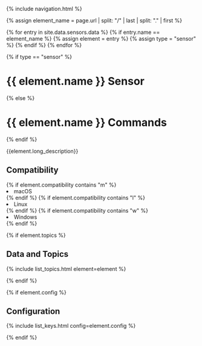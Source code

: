 {% include navigation.html %}

{% assign element_name = page.url | split: "/" | last | split: "." | first %}  

{% for entry in site.data.sensors.data %}
    {% if entry.name == element_name %}
        {% assign element = entry %}
        {% assign type = "sensor" %}
    {% endif %}
{% endfor %}

{% if type == "sensor" %}
# {{ element.name }} Sensor
{% else %}
# {{ element.name }} Commands
{% endif %}

{{element.long_description}}

## Compatibility

<div style="margin: 0 0 0 0;">
{% if element.compatibility contains "m" %}
<li>macOS</li>
{% endif %}
{% if element.compatibility contains "l" %}
<li>Linux</li>
{% endif %}
{% if element.compatibility contains "w" %}
<li>Windows</li>
{% endif %}
</div>

{% if element.topics %}
## Data and Topics

{% include list_topics.html element=element %}
    
{% endif %}

{% if element.config %}
## Configuration

{% include list_keys.html config=element.config %}

{% endif %}

